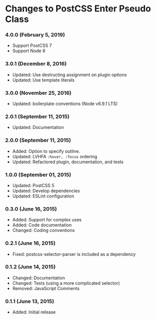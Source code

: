 # Changes to PostCSS Enter Pseudo Class

### 4.0.0 (February 5, 2019)

- Support PostCSS 7
- Support Node 6

### 3.0.1 (December 8, 2016)

- Updated: Use destructing assignment on plugin options
- Updated: Use template literals

### 3.0.0 (November 25, 2016)

- Updated: boilerplate conventions (Node v6.9.1 LTS)

### 2.0.1 (September 11, 2015)

- Updated: Documentation

### 2.0.0 (September 11, 2015)

- Added: Option to specify outline.
- Updated: LVHFA `:hover, :focus` ordering
- Updated: Refactored plugin, documentation, and tests

### 1.0.0 (September 01, 2015)

- Updated: PostCSS 5
- Updated: Develop dependencies
- Updated: ESLint configuration

### 0.3.0 (June 16, 2015)

- Added: Support for complex uses
- Added: Code documentation
- Changed: Coding conventions

### 0.2.1 (June 16, 2015)

- Fixed: postcss-selector-parser is included as a dependency

### 0.1.2 (June 14, 2015)

- Changed: Documentation
- Changed: Tests (using a more complicated selector)
- Removed: JavaScript Comments

### 0.1.1 (June 13, 2015)

- Added: Initial release
